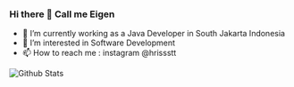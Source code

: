 ### Hi there 👋 Call me Eigen

- 🔨 I’m currently working as a Java Developer in South Jakarta Indonesia
- 👀 I’m interested in Software Development
- 📫 How to reach me : instagram @hrissstt

![Github Stats](https://github-readme-stats.vercel.app/api?username=eigennspace&theme=radical)

